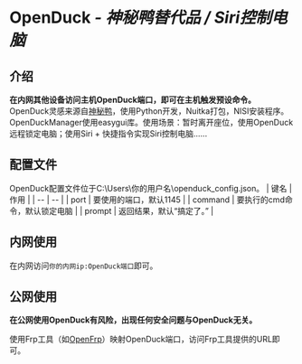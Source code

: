 # OpenDuck *- 神秘鸭替代品 / Siri控制电脑*
## 介绍
**在内网其他设备访问主机OpenDuck端口，即可在主机触发预设命令。** OpenDuck灵感来源自[神秘鸭](https://wequ.net/cn/)，使用Python开发，Nuitka打包，NISI安装程序。OpenDuckManager使用easygui库。使用场景：暂时离开座位，使用OpenDuck远程锁定电脑；使用Siri + 快捷指令实现Siri控制电脑......
## 配置文件
OpenDuck配置文件位于C:\Users\你的用户名\openduck_config.json。
|  键名  |  作用  |
|  --  |  --  |
|  port  |  要使用的端口，默认1145  |
|  command  |  要执行的cmd命令，默认锁定电脑  |
|  prompt  |  返回结果，默认“搞定了。”  |
## 内网使用
在内网访问`你的内网ip:OpenDuck端口`即可。
## 公网使用
**在公网使用OpenDuck有风险，出现任何安全问题与OpenDuck无关。**

使用Frp工具（如[OpenFrp](https://www.openfrp.net)）映射OpenDuck端口，访问Frp工具提供的URL即可。
